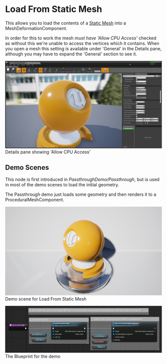 # Load From Static Mesh

This allows you to load the contents of a [Static Mesh](https://docs.unrealengine.com/latest/INT/Engine/Content/Types/StaticMeshes/) into a MeshDeformationComponent.

In order for this to work the mesh *must have 'Allow CPU Access'* checked as without this we're unable to access the vertices which it contains.  When you open a mesh this setting is available under 'General' in the Details pane, although you may have to expand the 'General' section to see it.

![Details pane showing 'Allow CPU Access'](./load_from_static_mesh_allow_cpu_access.png)
Details pane showing 'Allow CPU Access'

## Demo Scenes
This node is first introduced in *PassthroughDemo/Passthrough*, but is used in most of the demo scenes to load the initial geometry.

The Passthrough demo just loads some geometry and then renders it to a ProceduralMeshComponent.

![Demo scene for Load From Static Mesh](./load_from_static_mesh_demo.png)
Demo scene for Load From Static Mesh

![The Blueprint for demo](./load_from_static_mesh_demo_blueprint.png)
The Blueprint for the demo
